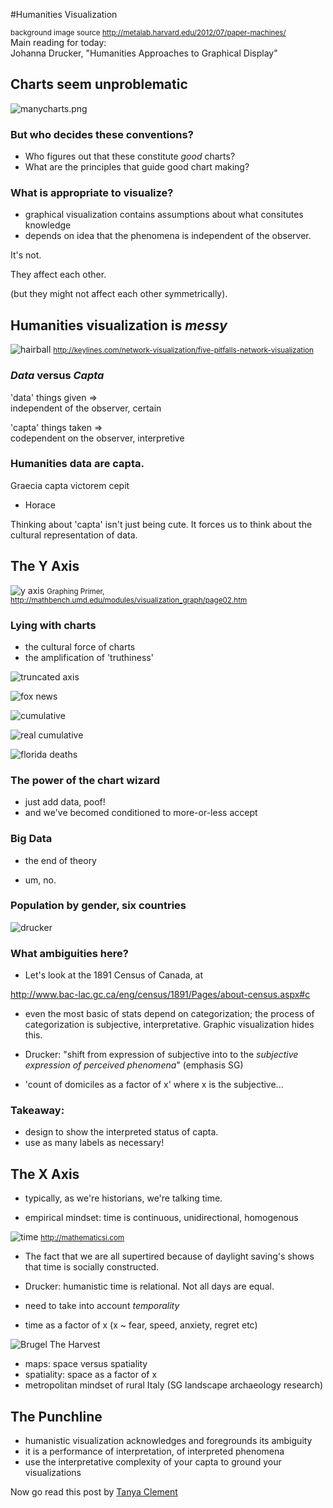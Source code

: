 #Humanities Visualization

<small>background image source http://metalab.harvard.edu/2012/07/paper-machines/</small><br>
Main reading for today:<br>
Johanna Drucker, "Humanities Approaches to Graphical Display"


## Charts seem unproblematic
![manycharts.png](http://i.imgur.com/MJgDw50.png)


### But who decides these conventions?

+ Who figures out that these constitute _good_ charts?
+ What are the principles that guide good chart making?

  
### What is appropriate to visualize?

+ graphical visualization contains assumptions about what consitutes knowledge
+ depends on idea that the phenomena is independent of the observer.


It's not.

They affect each other.

(but they might not affect each other symmetrically).


## Humanities visualization is *messy*
![hairball](http://keylines.com/wp-content/uploads/2014/06/hairball1.png)
<small> http://keylines.com/network-visualization/five-pitfalls-network-visualization </small> 


### _Data_ versus _Capta_

'data' things given => <br>
independent of the observer, certain


'capta' things taken => <br>
codependent on the observer, interpretive


### Humanities data are capta.

Graecia capta victorem cepit<br>
- Horace


Thinking about 'capta' isn't just being cute. It forces us to think about the cultural representation of data.


## The Y Axis
![y axis](http://mathbench.umd.edu/modules/visualization_graph/graphics-final/axes.jpg)
<small>Graphing Primer, http://mathbench.umd.edu/modules/visualization_graph/page02.htm </small>


### Lying with charts
+ the cultural force of charts
+ the amplification of 'truthiness'


![truncated axis](https://s3.amazonaws.com/heapdatablog/misleading1_yaxis.png)


![fox news](https://s3.amazonaws.com/heapdatablog/misleading1_fox.jpg)


![cumulative](https://s3.amazonaws.com/heapdatablog/misleading2_cumulative.png)


![real cumulative](https://s3.amazonaws.com/heapdatablog/misleading2_normal.png)


![florida deaths](https://s3.amazonaws.com/heapdatablog/misleading3_deaths.jpg)


### The power of the chart wizard
+ just add data, poof!
+ and we've becomed conditioned to more-or-less accept


### Big Data
- the end of theory


- um, no.


### Population by gender, six countries
![drucker](http://www.digitalhumanities.org/dhq/vol/5/1/000091/...000091/resources/images/figure01.jpg)


### What ambiguities here?
+ Let's look at the 1891 Census of Canada, at

http://www.bac-lac.gc.ca/eng/census/1891/Pages/about-census.aspx#c


+ even the most basic of stats depend on categorization; the process of categorization is subjective, interpretative. Graphic visualization hides this.


+ Drucker: "shift from expression of subjective into to the _subjective expression of perceived phenomena_" (emphasis SG)
+ 'count of domiciles as a factor of x' where x is the subjective...


### Takeaway:
- design to show the interpreted status of capta. 
- use as many labels as necessary!


## The X Axis
+ typically, as we're historians, we're talking time.


+ empirical mindset: time is continuous, unidirectional, homogenous

![time](http://mathematicsi.com/wp-content/uploads/Distance-Time-Graphs12.png)
<small>http://mathematicsi.com</small>

+ The fact that we are all supertired because of daylight saving's shows that time is socially constructed.


+ Drucker: humanistic time is relational. Not all days are equal.  
+ need to take into account _temporality_
+ time as a factor of x (x ~ fear, speed, anxiety, regret etc)


![Brugel The Harvest](http://i.imgur.com/xVeFRIV.jpg)


+ maps: space versus spatiality
+ spatiality: space as a factor of x
+ metropolitan mindset of rural Italy (SG landscape archaeology research)


## The Punchline
- humanistic visualization acknowledges and foregrounds its ambiguity
- it is a performance of interpretation, of interpreted phenomena
- use the interpretative complexity of your capta to ground your visualizations


Now go read this post by [Tanya Clement](http://blogs.ischool.utexas.edu/f2011dh/2011/10/31/capta-and-data-visualization-the-humanistic-method-and-representing-knowledge/)
